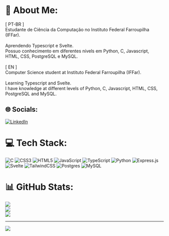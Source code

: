# 💫 About Me:
[ PT-BR ]<br>Estudante de Ciência da Computação no Instituto Federal Farroupilha<br>(IFFar).<br><br>Aprendendo Typescript e Svelte.<br>Possuo conhecimento em diferentes nívels em Python, C, Javascript,<br>HTML, CSS, PostgreSQL e MySQL.<br><br>[ EN ]<br>Computer Science student at Instituto Federal Farroupilha (IFFar).<br><br>Learning Typescript and Svelte.<br>I have knowledge at different levels of Python, C, Javascript, HTML, CSS,<br>PostgreSQL and MySQL.


## 🌐 Socials:
[![LinkedIn](https://img.shields.io/badge/LinkedIn-%230077B5.svg?logo=linkedin&logoColor=white)](https://linkedin.com/in/https://www.linkedin.com/in/gabrielrq/) 

# 💻 Tech Stack:
![C](https://img.shields.io/badge/c-%2300599C.svg?style=for-the-badge&logo=c&logoColor=white) ![CSS3](https://img.shields.io/badge/css3-%231572B6.svg?style=for-the-badge&logo=css3&logoColor=white) ![HTML5](https://img.shields.io/badge/html5-%23E34F26.svg?style=for-the-badge&logo=html5&logoColor=white) ![JavaScript](https://img.shields.io/badge/javascript-%23323330.svg?style=for-the-badge&logo=javascript&logoColor=%23F7DF1E) ![TypeScript](https://img.shields.io/badge/typescript-%23007ACC.svg?style=for-the-badge&logo=typescript&logoColor=white) ![Python](https://img.shields.io/badge/python-3670A0?style=for-the-badge&logo=python&logoColor=ffdd54) ![Express.js](https://img.shields.io/badge/express.js-%23404d59.svg?style=for-the-badge&logo=express&logoColor=%2361DAFB) ![Svelte](https://img.shields.io/badge/svelte-%23f1413d.svg?style=for-the-badge&logo=svelte&logoColor=white) ![TailwindCSS](https://img.shields.io/badge/tailwindcss-%2338B2AC.svg?style=for-the-badge&logo=tailwind-css&logoColor=white) ![Postgres](https://img.shields.io/badge/postgres-%23316192.svg?style=for-the-badge&logo=postgresql&logoColor=white) ![MySQL](https://img.shields.io/badge/mysql-%2300f.svg?style=for-the-badge&logo=mysql&logoColor=white)
# 📊 GitHub Stats:
![](https://github-readme-stats.vercel.app/api?username=Gabriel-RQ&theme=synthwave&hide_border=false&include_all_commits=true&count_private=false)<br/>
![](https://github-readme-streak-stats.herokuapp.com/?user=Gabriel-RQ&theme=synthwave&hide_border=false)<br/>
![](https://github-readme-stats.vercel.app/api/top-langs/?username=Gabriel-RQ&theme=synthwave&hide_border=false&include_all_commits=true&count_private=false&layout=compact)

---
[![](https://visitcount.itsvg.in/api?id=Gabriel-RQ&icon=0&color=11)](https://visitcount.itsvg.in)

<!-- Proudly created with GPRM ( https://gprm.itsvg.in ) -->